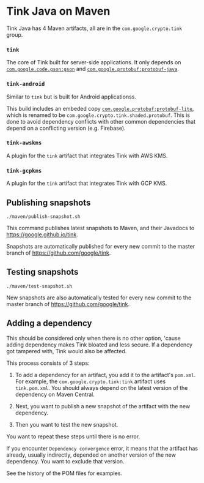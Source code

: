 # Tink Java on Maven

Tink Java has 4 Maven artifacts, all are in the `com.google.crypto.tink` group.

### `tink`

The core of Tink built for server-side applications. It only depends on
[`com.google.code.gson:gson`](https://search.maven.org/artifact/com.google.code.gson/gson)
and
[`com.google.protobuf:protobuf-java`](https://search.maven.org/artifact/com.google.protobuf/protobuf-java).

### `tink-android`

Similar to `tink` but is built for Android applicationss.

This build includes an embeded copy
[`com.google.protobuf:protobuf-lite`](https://search.maven.org/artifact/com.google.protobuf/protobuf-javalite),
which is renamed to be `com.google.crypto.tink.shaded.protobuf`. This is done to
avoid dependency conflicts with other common dependencies that depend on a
conflicting version (e.g.  Firebase).

### `tink-awskms`

A plugin for the `tink` artifact that integrates Tink with AWS KMS.

### `tink-gcpkms`

A plugin for the `tink` artifact that integrates Tink with GCP KMS.

## Publishing snapshots

```shell
./maven/publish-snapshot.sh
```

This command publishes latest snapshots to Maven, and their Javadocs to
https://google.github.io/tink.

Snapshots are automatically published for every new commit to the master branch
of https://github.com/google/tink.

## Testing snapshots

```shell
./maven/test-snapshot.sh
```

New snapshots are also automatically tested for every new commit to the master
branch of https://github.com/google/tink.

## Adding a dependency

This should be considered only when there is no other option, 'cause adding
dependency makes Tink bloated and less secure. If a dependency got tampered
with, Tink would also be affected.

This process consists of 3 steps:

1.  To add a dependency for an artifact, you add it to the artifact's `pom.xml`.
    For example, the `com.google.crypto.tink:tink` artifact uses `tink.pom.xml`.
    You should always depend on the latest version of the dependency on Maven
    Central.

2.  Next, you want to publish a new snapshot of the artifact with the new
    dependency.

3.  Then you want to test the new snapshot.

You want to repeat these steps until there is no error.

If you encounter `Dependency convergence` error, it means that the artifact has
already, usually indirectly, depended on another version of the new dependency.
You want to exclude that version.

See the history of the POM files for examples.
